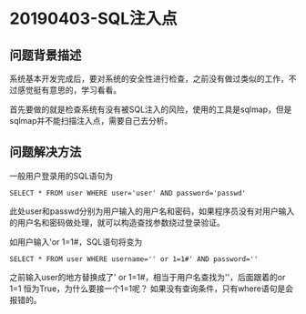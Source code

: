 # 20190403-SQL注入点 #

## 问题背景描述 ##

系统基本开发完成后，要对系统的安全性进行检查，之前没有做过类似的工作，不过感觉挺有意思的，学习看看。

首先要做的就是检查系统有没有被SQL注入的风险，使用的工具是sqlmap，但是sqlmap并不能扫描注入点，需要自己去分析。

## 问题解决方法 ##

一般用户登录用的SQL语句为

	SELECT * FROM user WHERE user='user' AND password='passwd'

此处user和passwd分别为用户输入的用户名和密码，如果程序员没有对用户输入的用户名和密码做处理，就可以构造查找参数绕过登录验证。

如用户输入'or 1=1#，SQL语句将变为

	SELECT * FROM user WHERE username='' or 1=1#' AND password=''

之前输入user的地方替换成了' or 1=1#，相当于用户名查找为''，后面跟着的or 1=1 恒为True，为什么要接一个1=1呢？ 如果没有查询条件，只有where语句是会报错的。


